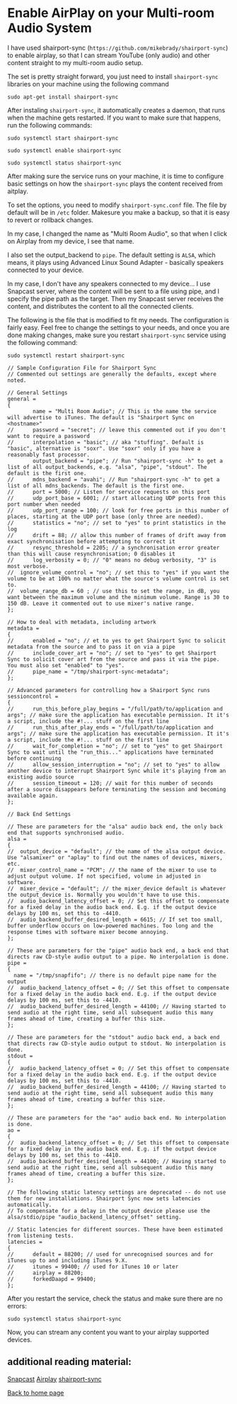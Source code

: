 # Enable AirPlay on your Multi-room Audio System

I have used shairport-sync (`https://github.com/mikebrady/shairport-sync`) to enable airplay, so that I can stream YouTube (only audio) and other content straight to my multi-room audio setup.

The set is pretty straight forward, you just need to install `shairport-sync` libraries on your machine using the following command
```
sudo apt-get install shairport-sync
```

After instaling `shairport-sync`, it automatically creates a daemon, that runs when the machine gets restarted. If you want to make sure that happens, run the following commands:

```
sudo systemctl start shairport-sync

sudo systemctl enable shairport-sync

sudo systemctl status shairport-sync

```

After making sure the service runs on your machine, it is time to configure basic settings on how the `shairport-sync` plays the content received from aitplay.

To set the options, you need to modify `shairport-sync.conf` file. The file by default will be in `/etc` folder. Makesure you make a backup, so that it is easy to revert or rollback changes.

In my case, I changed the name as "Multi Room Audio", so that when I click on Airplay from my device, I see that name.

I also set the output_backend to `pipe`. The default setting is `ALSA`, which means, it plays using Advanced Linux Sound Adapter - basically speakers connected to your device. 

In my case, I don't have any speakers connected to my device... I use Snapcast server, where the content will be sent to a file using pipe, and I specify the pipe path as the target. Then my Snapcast server receives the content, and distributes the content to all the connected clients.

The following is the file that is modified to fit my needs. The configuration is fairly easy. Feel free to change the settings to your needs, and once you are done making changes, make sure you restart `shairport-sync`  service using the following command:

```
sudo systemctl restart shairport-sync
```

```
// Sample Configuration File for Shairport Sync
// Commented out settings are generally the defaults, except where noted.

// General Settings
general =
{
        name = "Multi Room Audio"; // This is the name the service will advertise to iTunes. The default is "Shairport Sync on <hostname>"
//      password = "secret"; // leave this commented out if you don't want to require a password
//      interpolation = "basic"; // aka "stuffing". Default is "basic", alternative is "soxr". Use "soxr" only if you have a reasonably fast processor.
        output_backend = "pipe"; // Run "shairport-sync -h" to get a list of all output_backends, e.g. "alsa", "pipe", "stdout". The default is the first one.
//      mdns_backend = "avahi"; // Run "shairport-sync -h" to get a list of all mdns_backends. The default is the first one.
//      port = 5000; // Listen for service requests on this port
//      udp_port_base = 6001; // start allocating UDP ports from this port number when needed
//      udp_port_range = 100; // look for free ports in this number of places, starting at the UDP port base (only three are needed).
//      statistics = "no"; // set to "yes" to print statistics in the log
//      drift = 88; // allow this number of frames of drift away from exact synchronisation before attempting to correct it
//      resync_threshold = 2205; // a synchronisation error greater than this will cause resynchronisation; 0 disables it
//      log_verbosity = 0; // "0" means no debug verbosity, "3" is most verbose.
//  ignore_volume_control = "no"; // set this to "yes" if you want the volume to be at 100% no matter what the source's volume control is set to.
//  volume_range_db = 60 ; // use this to set the range, in dB, you want between the maximum volume and the minimum volume. Range is 30 to 150 dB. Leave it commented out to use mixer's native range.
};

// How to deal with metadata, including artwork
metadata =
{
//      enabled = "no"; // et to yes to get Shairport Sync to solicit metadata from the source and to pass it on via a pipe
//      include_cover_art = "no"; // set to "yes" to get Shairport Sync to solicit cover art from the source and pass it via the pipe. You must also set "enabled" to "yes".
//      pipe_name = "/tmp/shairport-sync-metadata";
};

// Advanced parameters for controlling how a Shairport Sync runs
sessioncontrol =
{
//      run_this_before_play_begins = "/full/path/to/application and args"; // make sure the application has executable permission. It it's a script, include the #!... stuff on the first line
//      run_this_after_play_ends = "/full/path/to/application and args"; // make sure the application has executable permission. It it's a script, include the #!... stuff on the first line
//      wait_for_completion = "no"; // set to "yes" to get Shairport Sync to wait until the "run_this..." applications have terminated before continuing
//      allow_session_interruption = "no"; // set to "yes" to allow another device to interrupt Shairport Sync while it's playing from an existing audio source
//      session_timeout = 120; // wait for this number of seconds after a source disappears before terminating the session and becoming available again.
};

// Back End Settings

// These are parameters for the "alsa" audio back end, the only back end that supports synchronised audio.
alsa =
{
//  output_device = "default"; // the name of the alsa output device. Use "alsamixer" or "aplay" to find out the names of devices, mixers, etc.
//  mixer_control_name = "PCM"; // the name of the mixer to use to adjust output volume. If not specified, volume in adjusted in software.
//  mixer_device = "default"; // the mixer_device default is whatever the output_device is. Normally you wouldn't have to use this.
//  audio_backend_latency_offset = 0; // Set this offset to compensate for a fixed delay in the audio back end. E.g. if the output device delays by 100 ms, set this to -4410.
//  audio_backend_buffer_desired_length = 6615; // If set too small, buffer underflow occurs on low-powered machines. Too long and the response times with software mixer become annoying.
};

// These are parameters for the "pipe" audio back end, a back end that directs raw CD-style audio output to a pipe. No interpolation is done.
pipe =
{
  name = "/tmp/snapfifo"; // there is no default pipe name for the output
//  audio_backend_latency_offset = 0; // Set this offset to compensate for a fixed delay in the audio back end. E.g. if the output device delays by 100 ms, set this to -4410.
//  audio_backend_buffer_desired_length = 44100; // Having started to send audio at the right time, send all subsequent audio this many frames ahead of time, creating a buffer this size.
};

// These are parameters for the "stdout" audio back end, a back end that directs raw CD-style audio output to stdout. No interpolation is done.
stdout =
{
//  audio_backend_latency_offset = 0; // Set this offset to compensate for a fixed delay in the audio back end. E.g. if the output device delays by 100 ms, set this to -4410.
//  audio_backend_buffer_desired_length = 44100; // Having started to send audio at the right time, send all subsequent audio this many frames ahead of time, creating a buffer this size.
};

// These are parameters for the "ao" audio back end. No interpolation is done.
ao =
{
//  audio_backend_latency_offset = 0; // Set this offset to compensate for a fixed delay in the audio back end. E.g. if the output device delays by 100 ms, set this to -4410.
//  audio_backend_buffer_desired_length = 44100; // Having started to send audio at the right time, send all subsequent audio this many frames ahead of time, creating a buffer this size.
};

// The following static latency settings are deprecated -- do not use them for new installations. Shairport Sync now sets latencies automatically.
// To compensate for a delay in the output device please use the alsa/stdio/pipe "audio_backend_latency_offset" setting.

// Static latencies for different sources. These have been estimated from listening tests.
latencies =
{
//      default = 88200; // used for unrecognised sources and for iTunes up to and including iTunes 9.X.
//      itunes = 99400; // used for iTunes 10 or later
//      airplay = 88200;
//      forkedDaapd = 99400;
};

```

After you restart the service, check the status and make sure there are no errors:

```
sudo systemctl status shairport-sync

```

Now, you can stream any content you want to your airplay supported devices.

## additional reading material:

[Snapcast](https://github.com/badaix/snapcast)
[Airplay](https://github.com/badaix/snapcast/blob/master/doc/player_setup.md#airplay)
[shairport-sync](https://github.com/mikebrady/shairport-sync)


[Back to home page](README.md)

